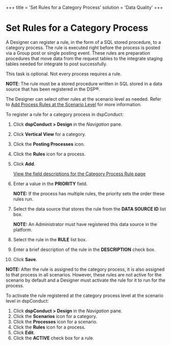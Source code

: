 +++
title = 'Set Rules for a Category Process'
solution = 'Data Quality'
+++

# Set Rules for a Category Process

A Designer can register a rule, in the form of a SQL stored procedure,
to a category process. The rule is executed right before the process is
posted via a Group post or single posting event. These rules are
preparation procedures that move data from the request tables to the
integrate staging tables needed for integrate to post successfully.

This task is optional. Not every process requires a rule.

<span style="font-weight: bold;">NOTE</span>: The rule must be a stored
procedure written in SQL stored in a data source that has been
registered in the DSP®.

The Designer can select other rules at the scenario level as needed.
Refer to [Add Process Rules at the Scenario
Level](Add_Process_Rules_at_the_Scenario_Level.htm) for more
information.

To register a rule for a category process in dspConduct:

1.  Click <span style="font-weight: bold;">dspConduct \> Design</span>
    in the <span style="font-style: italic;">Navigation</span> pane.

2.  Click <span style="font-weight: bold;">Vertical View</span> for a
    category.

3.  Click the <span style="font-weight: bold;">Posting Processes</span>
    icon.

4.  Click the <span style="font-weight: bold;">Rules</span> icon for a
    process.

5.  Click <span style="font-weight: bold;">Add</span>.
    
    [View the field descriptions for the Category Process Rule
    page](../Page_Desc/Category_Process_Rule.htm)

6.  Enter a value in the
    <span style="font-weight: bold;">PRIORITY</span> field.
    
    **NOTE:** If the process has multiple rules, the priority sets the
    order these rules run.

7.  Select the data source that stores the rule from the
    <span style="font-weight: bold;">DATA SOURCE ID</span> list box.
    
    **NOTE:** An Administrator must have registered this data source in
    the platform.

8.  Select the rule in the <span style="font-weight: bold;">RULE</span>
    list box.

9.  Enter a brief description of the rule in the
    <span style="font-weight: bold;">DESCRIPTION</span> check box.

10. Click <span style="font-weight: bold;">Save</span>.

<span style="font-weight: bold;">NOTE:</span> After the rule is assigned
to the category process, it is also assigned to that process in all
scenarios. However, these rules are not active for the scenario by
default and a Designer must activate the rule for it to run for the
process.

To activate the rule registered at the category process level at the
scenario level in dspConduct:

1.  Click <span style="font-weight: bold;">dspConduct \> Design</span>
    in the <span style="font-style: italic;">Navigation</span> pane.
2.  Click the <span style="font-weight: bold;">Scenarios</span> icon for
    a category.
3.  Click the <span style="font-weight: bold;">Processes</span> icon for
    a scenario.
4.  Click the <span style="font-weight: bold;">Rules</span> icon for a
    process.
5.  Click <span style="font-weight: bold;">Edit</span>.
6.  Click the <span style="font-weight: bold;">ACTIVE</span> check box
    for a rule.
